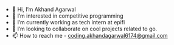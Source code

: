 - 👋 Hi, I’m Akhand Agarwal 
- 👀 I’m interested in competitive programming 
- 🌱 I’m currently working as tech intern at epifi
- 💞️ I’m looking to collaborate on cool projects related to go. 
- 📫 How to reach me - coding.akhandagarwal6174@gmail.com

<!---
akhand-fi/akhand-fi is a ✨ special ✨ repository because its `README.md` (this file) appears on your GitHub profile.
You can click the Preview link to take a look at your changes.
--->
